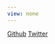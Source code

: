 ```yaml
---
view: none
---
```

[Github][1]
[Twitter][2]


[1]: http://github.com/bovard
[2]: http://twitter.com/bovardt
